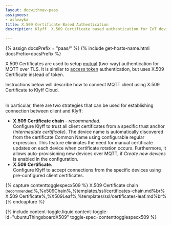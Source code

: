 ```yaml
---
layout: docwithnav-paas
assignees:
- ashvayka
title: X.509 Certificate Based Authentication
description: Klyff  X.509 Certificate based authentication for IoT devices and projects.

---
```


{% assign docsPrefix = "paas/" %}
{% include get-hosts-name.html docsPrefix=docsPrefix %}


X.509 Certificates are used to setup [mutual](https://en.wikipedia.org/wiki/Mutual_authentication) (two-way) authentication for MQTT over TLS.
It is similar to [access token](/docs/{{docsPrefix}}user-guide/access-token/) authentication, but uses X.509 Certificate instead of token.

Instructions below will describe how to connect MQTT client using X.509 Certificate to Klyff Cloud.

<br>In particular, there are two strategies that can be used for establishing connection between client and Klyff:

- **X.509 Certificate chain** - *recommended*. <br>
  Configure Klyff to trust all client certificates from a specific trust anchor (*intermediate certificate*).
  The device name is automatically discovered from the certificate Common Name using configurable regular expression.
  This feature eliminates the need for manual certificate updates on each device when certificate rotation occurs.
  Furthermore, it allows auto-provisioning new devices over MQTT, if *Create new devices* is enabled in the configuration.
- **X.509 Certificate.** <br> Configure Klyff to accept connections from the specific devices using pre-configured client certificates.

{% capture contenttogglespecx509 %}
X.509 Certificate chain <small>(recommended)</small>%,%x509Chain%,%templates/ssl/certificates-chain.md%br%
X.509 Certificate%,%X509Leaf%,%templates/ssl/certificates-leaf.md%br%{% endcapture %}

{% include content-toggle.liquid content-toggle-id="ubuntuThingsboardX509" toggle-spec=contenttogglespecx509 %}
